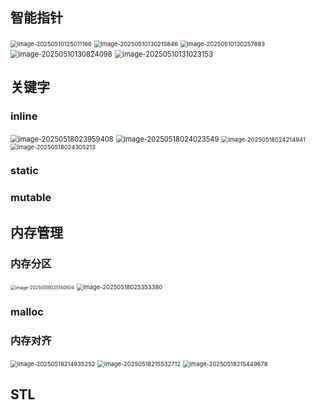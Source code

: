 

## 智能指针

<img src="assets\image-20250510125011166.png" alt="image-20250510125011166" style="zoom: 67%;" /> 

<img src="assets\image-20250510130215846.png" alt="image-20250510130215846" style="zoom:67%;" /> 

<img src="assets\image-20250510130257883.png" alt="image-20250510130257883" style="zoom:67%;" /> 

<img src="assets\image-20250510130824098.png" alt="image-20250510130824098" style="zoom:80%;" /> 

<img src="assets\image-20250510131023153.png" alt="image-20250510131023153" style="zoom: 80%;" /> 

## 关键字

### inline

<img src="assets\image-20250518023959408.png" alt="image-20250518023959408" style="zoom:80%;" /> 

<img src="assets\image-20250518024023549.png" alt="image-20250518024023549" style="zoom: 80%;" /> 

<img src="assets\image-20250518024214941.png" alt="image-20250518024214941" style="zoom: 67%;" /> 

<img src="assets\image-20250518024305213.png" alt="image-20250518024305213" style="zoom:67%;" /> 

### static

### mutable



## 内存管理

### 内存分区

<img src="assets\image-20250518025140504.png" alt="image-20250518025140504" style="zoom: 50%;" /> 

<img src="assets\image-20250518025353380.png" alt="image-20250518025353380" style="zoom:67%;" /> 

### malloc

### 内存对齐

<img src="assets\image-20250518214935252.png" alt="image-20250518214935252" style="zoom:67%;" /> 

<img src="assets\image-20250518215532712.png" alt="image-20250518215532712" style="zoom:67%;" /> 

<img src="assets\image-20250518215449678.png" alt="image-20250518215449678" style="zoom:67%;" /> 



## STL

